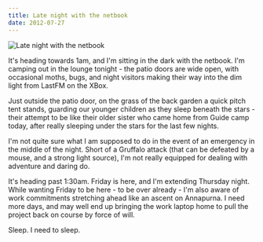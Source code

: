 ```yaml
---
title: Late night with the netbook
date: 2012-07-27
---
```


![Late night with the netbook](https://source.unsplash.com/y7GlIdTUOvo/1600x900)

It's heading towards 1am, and I'm sitting in the dark with the netbook. I'm camping out in the lounge tonight - the patio doors are wide open, with occasional moths, bugs, and night visitors making their way into the dim light from LastFM on the XBox.

Just outside the patio door, on the grass of the back garden a quick pitch tent stands, guarding our younger children as they sleep beneath the stars - their attempt to be like their older sister who came home from Guide camp today, after really sleeping under the stars for the last few nights.

I'm not quite sure what I am supposed to do in the event of an emergency in the middle of the night. Short of a Gruffalo attack (that can be defeated by a mouse, and a strong light source), I'm not really equipped for dealing with adventure and daring do.

It's heading past 1:30am. Friday is here, and I'm extending Thursday night. While wanting Friday to be here - to be over already - I'm also aware of work commitments stretching ahead like an ascent on Annapurna. I need more days, and may well end up bringing the work laptop home to pull the project back on course by force of will.

Sleep. I need to sleep.